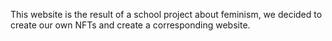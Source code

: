 This website is the result of a school project about feminism, we decided to create our own NFTs and create a corresponding website. 
